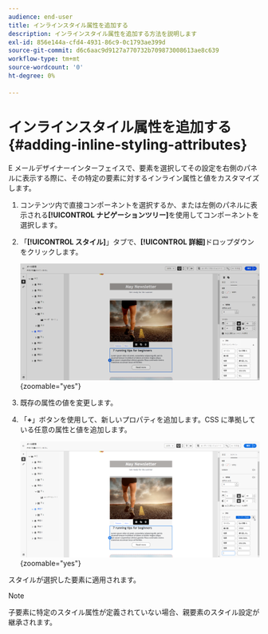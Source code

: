 ```yaml
---
audience: end-user
title: インラインスタイル属性を追加する
description: インラインスタイル属性を追加する方法を説明します
exl-id: 856e144a-cfd4-4931-86c9-0c1793ae399d
source-git-commit: d6c6aac9d9127a770732b709873008613ae8c639
workflow-type: tm+mt
source-wordcount: '0'
ht-degree: 0%

---
```


# インラインスタイル属性を追加する {#adding-inline-styling-attributes}

E メールデザイナーインターフェイスで、要素を選択してその設定を右側のパネルに表示する際に、その特定の要素に対するインライン属性と値をカスタマイズします。

1. コンテンツ内で直接コンポーネントを選択するか、または左側のパネルに表示される&#x200B;**[!UICONTROL ナビゲーションツリー]**&#x200B;を使用してコンポーネントを選択します。

1. 「**[!UICONTROL スタイル]**」タブで、**[!UICONTROL 詳細]**&#x200B;ドロップダウンをクリックします。

   ![詳細ドロップダウンメニューを開いた「スタイル」タブ。](assets/styles_1.png){zoomable="yes"}

1. 既存の属性の値を変更します。

1. 「**+**」ボタンを使用して、新しいプロパティを追加します。CSS に準拠している任意の属性と値を追加します。

   ![CSS に準拠している新しい属性を追加する「+」ボタンを示す「詳細」セクション。](assets/styles_2.png){zoomable="yes"}

スタイルが選択した要素に適用されます。

>[!NOTE]
>
>子要素に特定のスタイル属性が定義されていない場合、親要素のスタイル設定が継承されます。